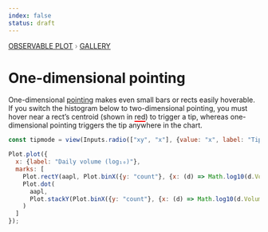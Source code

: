 ```yaml
---
index: false
status: draft
---
```


<div style="color: grey; font: 13px/25.5px var(--sans-serif); text-transform: uppercase;"><h1 style="display: none;">Plot: One-dimensional pointing</h1><a href="/plot">Observable Plot</a> › <a href="/@observablehq/plot-gallery">Gallery</a></div>

# One-dimensional pointing

One-dimensional [pointing](https://observablehq.com/plot/interactions/pointer) makes even small bars or rects easily hoverable. If you switch the histogram below to two-dimensional pointing, you must hover near a rect’s centroid (shown in <span style="border-bottom: solid 2px red;">red</span>) to trigger a tip, whereas one-dimensional pointing triggers the tip anywhere in the chart.

```js
const tipmode = view(Inputs.radio(["xy", "x"], {value: "x", label: "Tip mode"}));
```

```js echo
Plot.plot({
  x: {label: "Daily volume (log₁₀)"},
  marks: [
    Plot.rectY(aapl, Plot.binX({y: "count"}, {x: (d) => Math.log10(d.Volume), thresholds: 40, tip: tipmode})),
    Plot.dot(
      aapl,
      Plot.stackY(Plot.binX({y: "count"}, {x: (d) => Math.log10(d.Volume), thresholds: 40, stroke: "red"}))
    )
  ]
});
```
